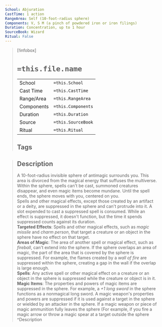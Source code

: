 ```yaml
---
School: Abjuration
CastTime: 1 action
RangeArea: Self (10-foot-radius sphere)
Components: V, S M (a pinch of powdered iron or iron filings)
Duration: Concentration, up to 1 hour
SourceBook: Wizard
Ritual: False
---
```

> [!infobox]
>
> # `=this.file.name`
> |            |                    |
> | ---------- | ------------------ |
> | School     | `=this.School`     |
> | Cast Time  | `=this.CastTime`   |
> | Range/Area | `=this.RangeArea`  |
> | Components | `=this.Components` |
> | Duration   | `=this.Duration`   |
> | Source     | `=this.SourceBook` |
> | Ritual     | `=this.Ritual`     |
>## Tags
>

> ## Description
> A 10-foot-radius invisible sphere of antimagic surrounds you. This area is divorced from the magical energy that suffuses the multiverse. Within the sphere, spells can't be cast, summoned creatures disappear, and even magic items become mundane. Until the spell ends, the sphere moves with you, centered on you.<br> Spells and other magical effects, except those created by an artifact or a deity, are suppressed in the sphere and can't protrude into it. A slot expended to cast a suppressed spell is consumed. While an effect is suppressed, it doesn't function, but the time it spends suppressed counts against its duration.<br> <b>Targeted Effects</b>: Spells and other magical effects, such as <i>magic missile</i> and <i>charm person</i>, that target a creature or an object in the sphere have no effect on that target.<br> <b>Areas of Magic</b>: The area of another spell or magical effect, such as <i>fireball</i>, can't extend into the sphere. If the sphere overlaps an area of magic, the part of the area that is covered by the sphere is suppressed. For example, the flames created by a <i>wall of fire</i> are suppressed within the sphere, creating a gap in the wall if the overlap is large enough.<br> <b>Spells</b>: Any active spell or other magical effect on a creature or an object in the sphere is suppressed while the creature or object is in it.<br> <b>Magic Items</b>: The properties and powers of magic items are suppressed in the sphere. For example, a <i>+1 long sword</i> in the sphere functions as a nonmagical long sword. A magic weapon's properties and powers are suppressed if it is used against a target in the sphere or wielded by an attacker in the sphere. If a magic weapon or piece of magic ammunition fully leaves the sphere (For example, if you fire a magic arrow or throw a magic spear at a target outside the sphere
> ^Description